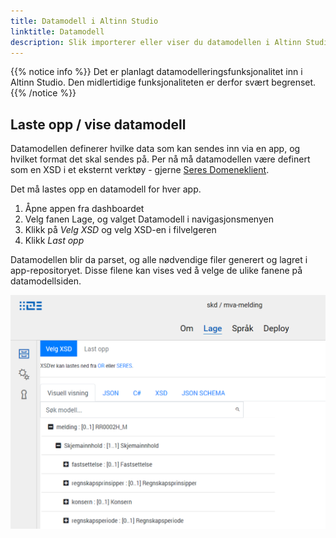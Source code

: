 ```yaml
---
title: Datamodell i Altinn Studio
linktitle: Datamodell
description: Slik importerer eller viser du datamodellen i Altinn Studio
---
```


{{% notice info %}}
Det er planlagt datamodelleringsfunksjonalitet inn i Altinn Studio. Den midlertidige funksjonaliteten er derfor svært begrenset.
{{% /notice %}}

## Laste opp / vise datamodell
Datamodellen definerer hvilke data som kan sendes inn via en app, og hvilket format det skal sendes på. Per nå må datamodellen være definert som en XSD i et eksternt verktøy - gjerne [Seres Domeneklient](/docs/seres/brukerveiledninger/domeneklient/).

Det må lastes opp en datamodell for hver app.

1. Åpne appen fra dashboardet
2. Velg fanen Lage, og valget Datamodell i navigasjonsmenyen
3. Klikk på _Velg XSD_ og velg XSD-en i filvelgeren
4. Klikk _Last opp_

Datamodellen blir da parset, og alle nødvendige filer generert og lagret i app-repositoryet.
Disse filene kan vises ved å velge de ulike fanene på datamodellsiden.

![Legg til / vis datamodell](add-datamodel.png "Legg til / vis datamodell")
